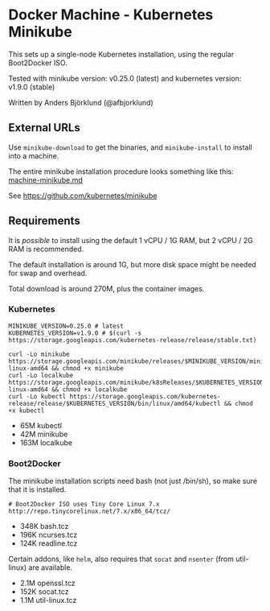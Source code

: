 # Docker Machine - Kubernetes Minikube #

This sets up a single-node Kubernetes installation, using the regular Boot2Docker ISO.

Tested with minikube version: v0.25.0 (latest) and kubernetes version: v1.9.0 (stable)

Written by Anders Björklund (@afbjorklund)

## External URLs ##

Use `minikube-download` to get the binaries, and `minikube-install` to install into a machine.

The entire minikube installation procedure looks something like this: [machine-minikube.md](machine-minikube.md)

See https://github.com/kubernetes/minikube

## Requirements ##

It is _possible_ to install using the default 1 vCPU / 1G RAM, but 2 vCPU / 2G RAM is recommended.

The default installation is around 1G, but more disk space might be needed for swap and overhead.

Total download is around 270M, plus the container images.

### Kubernetes

    MINIKUBE_VERSION=0.25.0 # latest
    KUBERNETES_VERSION=v1.9.0 # $(curl -s https://storage.googleapis.com/kubernetes-release/release/stable.txt)

``` shell
curl -Lo minikube https://storage.googleapis.com/minikube/releases/$MINIKUBE_VERSION/minikube-linux-amd64 && chmod +x minikube
curl -Lo localkube https://storage.googleapis.com/minikube/k8sReleases/$KUBERNETES_VERSION/localkube-linux-amd64 && chmod +x localkube
curl -Lo kubectl https://storage.googleapis.com/kubernetes-release/release/$KUBERNETES_VERSION/bin/linux/amd64/kubectl && chmod +x kubectl
```

* 65M	kubectl
* 42M	minikube
* 163M	localkube


### Boot2Docker

The minikube installation scripts need bash (not just /bin/sh), so make sure that it is installed.

    # Boot2Docker ISO uses Tiny Core Linux 7.x
    http://repo.tinycorelinux.net/7.x/x86_64/tcz/

* 348K	bash.tcz
* 196K	ncurses.tcz
* 124K	readline.tcz

Certain addons, like `helm`, also requires that `socat` and `nsenter` (from util-linux) are available.

* 2.1M	openssl.tcz
* 152K	socat.tcz
* 1.1M	util-linux.tcz
